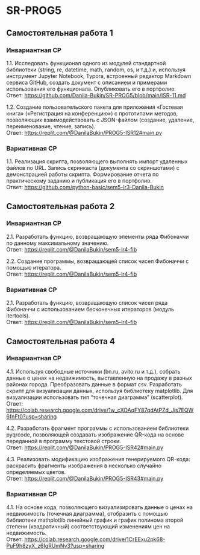 # SR-PROG5
## Самостоятельная работа 1
### Инвариантная СР
1.1. Исследовать функционал одного из модулей стандартной библиотеки (string, re, datetime, math, random, os, и т.д.) и, используя инструмент Jupyter Notebook, Typora, встроенный редактор Markdown сервиса GitHub, создать документ с описанием и примерами использования его функционала. Опубликовать его в портфолио.  
Ответ: <https://github.com/Danila-Bukin/SR-PROG5/blob/main/ISR-11.md>  

1.2. Создание пользовательского пакета для приложения «Гостевая книга» («Регистрация на конференцию») с прототипами методов, позволяющих взаимодействовать с JSON-файлом (создание, удаление, переименование, чтение, запись).  
Ответ: <https://replit.com/@DanilaBukin/PROG5-ISR12#main.py>

### Вариативная СР
1.1. Реализация скрипта, позволяющего выполнять импорт удаленных файлов по URL. Запись скринкаста (документа со скриншотами) с демонстрацией работы скрипта. Формирование отчета по практическому заданию и публикация его в портфолио.  
Ответ: <https://github.com/python-basic/sem5-lr3-Danila-Bukin>

## Самостоятельная работа 2
### Инвариантная СР
2.1. Разработать функцию, возвращающую элементы ряда Фибоначчи по данному максимальному значению.  
Ответ: <https://replit.com/@DanilaBukin/sem5-lr4-fib>

2.2. Создание программы, возвращающей список чисел Фибоначчи с помощью итератора.  
Ответ: <https://replit.com/@DanilaBukin/sem5-lr4-fib>

### Вариативная СР
2.1. Разработать функцию, возвращающую список чисел ряда Фибоначчи с использованием бесконечных итераторов (модуль itertools).  
Ответ: <https://replit.com/@DanilaBukin/sem5-lr4-fib>

## Самостоятельная работа 4
### Инвариантная СР
4.1. Используя свободные источники (bn.ru, avito.ru и т.д.), собрать данные о ценах на недвижимость, выставленную на продажу в разных районах города. Преобразовать данные в формат csv. Разработать скрипт для визуализации данных, используя библиотеку matplotlib. Для визуализации использовать тип “точечная диаграмма” (scatterplot).   
Ответ: <https://colab.research.google.com/drive/1w_cXOAqFY87qdAtPZd_Jis7EQW6fnFt0?usp=sharing>

4.2. Разработать фрагмент программы с использованием библиотеки pyqrcode, позволяющей создавать изображение QR-кода на основе переданной в программу текстовой строки.  
Ответ: <https://replit.com/@DanilaBukin/PROG5-ISR42#main.py>

4.3.  Реализовать модификацию изображения генерируемого QR-кода: раскрасить фрагменты изображения в несколько случайно определяемых цветов.  
Ответ: <https://replit.com/@DanilaBukin/PROG5-ISR43#main.py>

### Вариативная СР

4.1. На основе кода, позволяющего визуализировать данные о ценах на недвижимость (точечная диаграмма), отобразить с помощью библиотеки mathplotlib линейный график и график полинома второй степени (квадратичный) соответствующий изменениям цен на недвижимость.  
Ответ: <https://colab.research.google.com/drive/1CrEExu2pk68-PuF9h8zyX_z6IgRUmNv3?usp=sharing>

